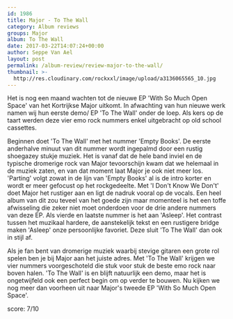 ```yaml
---
id: 1986
title: Major - To The Wall
category: Album reviews
groups: Major
album: To The Wall
date: 2017-03-22T14:07:24+00:00
author: Seppe Van Ael
layout: post
permalink: /album-review/review-major-to-the-wall/
thumbnail: >-
  http://res.cloudinary.com/rockxxl/image/upload/a3136065565_10.jpg
---
```

Het is nog een maand wachten tot de nieuwe EP 'With So Much Open Space' van het Kortrijkse Major uitkomt. In afwachting van hun nieuwe werk namen wij hun eerste demo/ EP 'To The Wall' onder de loep. Als kers op de taart werden deze vier emo rock nummers enkel uitgebracht op old school cassettes.

Beginnen doet 'To The Wall' met het nummer 'Empty Books'. De eerste anderhalve minuut van dit nummer wordt ingepalmd door een rustig shoegazey stukje muziek. Het is vanaf dat de hele band inviel en de typische dromerige rock van Major tevoorschijn kwam dat we helemaal in de muziek zaten, en van dat moment laat Major je ook niet meer los. 'Parting' volgt zowat in de lijn van 'Empty Books' al is de intro korter en wordt er meer gefocust op het rockgedeelte. Met 'I Don't Know We Don't' doet Major het rustiger aan en ligt de nadruk vooral op de vocals. Een heel album van dit zou teveel van het goede zijn maar momenteel is het een toffe afwisseling die zeker niet moet onderdoen voor de drie andere nummers van deze EP. Als vierde en laatste nummer is het aan 'Asleep'. Het contrast tussen het muzikaal hardere, de aanstekelijk tekst en een rustigere bridge maken 'Asleep' onze persoonlijke favoriet. Deze sluit 'To The Wall' dan ook in stijl af.

Als je fan bent van dromerige muziek waarbij stevige gitaren een grote rol spelen ben je bij Major aan het juiste adres. Met 'To The Wall' krijgen we vier nummers voorgeschoteld die stuk voor stuk de beste emo rock naar boven halen. 'To The Wall' is en blijft natuurlijk een demo, maar het is ongetwijfeld ook een perfect begin om op verder te bouwen. Nu kijken we nog meer dan voorheen uit naar Major's tweede EP 'With So Much Open Space'.

score: 7/10
